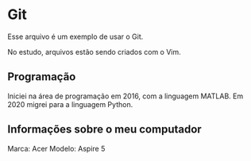 # Git

Esse arquivo é um exemplo de usar o Git.

No estudo, arquivos estão sendo criados com o Vim.

## Programação

Iniciei na área de programação em 2016, com a linguagem MATLAB.
Em 2020 migrei para a linguagem Python.

## Informações sobre o meu computador

Marca: Acer
Modelo: Aspire 5
